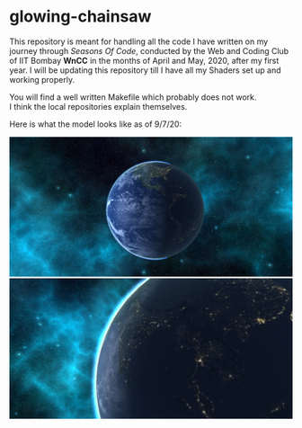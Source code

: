 # glowing-chainsaw

This repository is meant for handling all the code I have written on my journey through _Seasons Of Code_, conducted by the Web and Coding Club of IIT Bombay **WnCC** in the months of April and May, 2020, after my first year. I will be updating this repository till I have all my Shaders set up and working properly.

You will find a well written Makefile which probably does not work.  
I think the local repositories explain themselves.

Here is what the model looks like as of 9/7/20:

![](Earth.png)
![](Earth_alt.png)


